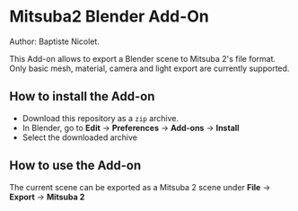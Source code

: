 Mitsuba2 Blender Add-On
=======================

Author: Baptiste Nicolet.

This Add-on allows to export a Blender scene to Mitsuba 2's file format.
Only basic mesh, material, camera and light export are currently supported.

## How to install the Add-on

- Download this repository as a `zip` archive.
- In Blender, go to **Edit** -> **Preferences** -> **Add-ons** -> **Install**
- Select the downloaded archive

## How to use the Add-on

The current scene can be exported as a Mitsuba 2 scene under **File** -> **Export** -> **Mitsuba 2**
